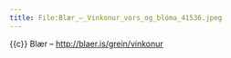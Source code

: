 ```yaml
---
title: File:Blær_–_Vinkonur_vors_og_blóma_41536.jpeg
---
```


{{c}} Blær – http://blaer.is/grein/vinkonur